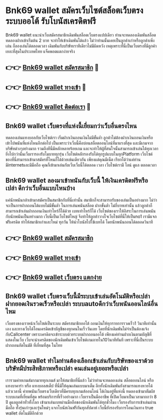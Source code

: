 # Bnk69 wallet สมัครเว็บไซต์สล็อตเว็บตรง ระบบออโต้ รับโบนัสเครดิตฟรี

Bnk69 wallet แนะนำเว็บสมัครสมาชิกเดิมพันสล็อตเว็บตรงแปปเดียว ท่านจะทดลองเดิมพันสล็อตทดลองฝากเข้าเริ่มต้น 2 บาท จะทำให้เข้าเดิมพันได้แล้ว ไม่ว่าท่านนั้นเคยเป็นลูกค้าเก่าหรือลูกค้าเพิ่งเล่น ก็ลองเล่นได้ตลอดเวลา เดิมพันกับบริษัทเราทีเดียวไม่มีผิดหวัง เหตุเพราะที่นี่เป็นเว็บตรงที่มีลูกค้าเยอะที่สุดในประเทศไทย แจ็คพอตแตกง่ายจริง

## 👉👉 [Bnk69 wallet สมัครสมาชิก](https://bit.ly/3Ckzg5n) 🎰
## 👉👉 [Bnk69 wallet ทางเข้า](https://bit.ly/3Ckzg5n) 🎰
## 👉👉 [Bnk69 wallet ติดต่อเรา](https://bit.ly/3Ckzg5n) 🎰

## Bnk69 wallet เว็บตรงที่แห่งนี้เยี่ยมกว่าเว็บอื่นตรงไหน
ทดลองเล่นแทงบอลกับเว็บไซต์เรา เริ่มฝากเงินถอนเงินไม่มีขั้นต่ำ ลูกค้าไม่ต้องฝากเงินถอนเงินหรือเข้าไปพนันที่แห่งไหนอีกต่อไป เป็นเพราะว่าเว็บนี้คือบ่อนสล็อตออนไลน์ที่มาแรงที่สุด และมีเกมจากบริษัทต่างๆอย่างมาก รวมถึงทีนี่มีหลักหลายร้อยเกม และจะทำให้ผู้ที่สนใจนั้นสามารถเข้าเล่นได้ทุกเวลา ยิ่งไปกว่านั้นเว็บเรารองรับโมบายทุกรุ่น เว็บไซต์หลักรองรับได้ทุกรูปแบบในทุกPlatform เว็บไซต์ของที่นี่สามารถเข้ามาสมัครที่ไหนก็ได้ด้วยเช่นเดียวกัน เพียงแต่คุณมีเน็ต เรียกได้ว่าแค่ท่านมีinternetและมีมือถือ คุณก็เข้ามาเล่นกับเว็บเว็บนี้ได้ตลอด เวลา เว็บไซต์เรามี ไลน์ ดูแล ตลอดเวลา

## Bnk69 wallet ลองมาเข้าพนันกับเว็บนี้ ให้เงินเครดิตฟรีหรือเปล่า ดีกว่าเว็บอื่นแบบไหนบ้าง
แค่นักพนันกล้าเข้ามาสมัครเป็นสมาชิกกับที่นี่เท่านั้น สมาชิกก็จะสามารถรับของเล่นเป็นอย่างมาก ไม่ว่าจะเป็นการฝากถอนได้แบบไม่มีขั้นต่ำ ในการเล่นพนันสล็อต ฝากขั้นต่ำ ไม่กี่บาทเท่านั้น แล้วลูกค้าก็สามารถเข้าเล่นฝากถอนเงินเท่าไหร่ก็ได้ด้วย เบทเท่าไหร่ก็ได้ เว็บไซต์ของเราให้อิสระในการเล่นพนันกับนักพนันเป็นอย่างมาก เว็บนี้เป็นเว็บไซต์ใหญ่ จึงทำให้ลูกค้าวางใจเว็บไซต์ที่นี่ให้เป็นno1 เรามีแจกฟรีเครดิต ทำให้สมาชิกเก่าและใหม่ ทุกวัน ให้นำโบนัสไปใช้เบทได้ โดยนักพนันถอนได้ตลอดวินาที

## 👉👉 [Bnk69 wallet สมัครสมาชิก](https://bit.ly/3Ckzg5n)
## 👉👉 [Bnk69 wallet ทางเข้า](https://bit.ly/3Ckzg5n)
## 👉👉 [Bnk69 wallet เว็บตรง แตกง่าย](https://bit.ly/3Ckzg5n)

## Bnk69 wallet เว็บตรงเว็บนี้มีระบบเข้าเล่นอัตโนมัติหรือเปล่า ฝากยอดเงินรวดเร็วหรือเปล่า ระบบautoดีกว่าเว็บพนันออนไลน์อื่นไหม
เว็บตรงของเราหน้าเว็บไซต์เป็นระบบ สมัครสมาชิกออโต้ ถอนเงินให้ทุกรายการรวดเร็ว1 วินาทีเท่านั้นเอง และทางเว็บได้โอนเครดิตเข้าบัญชีของทุกคนในเร็ววันเลย โดยที่นักเดิมพันไม่จำเป็นต้องแจ้งกับCallcenter เพราะเครดิตจะเข้าระบบด้วยระบบฝากถอนออโต้ เพียงแค่ท่านฝากเงินตามบัญชีที่แสดงในเว็บ เว็บจะนำเครดิตของนักเดิมพันเข้าเว็บไซต์เกมภายใน10วินาทีทันที เพราะที่นี่เป็นระบบฝากถอนอัตโนมัติ ที่เยี่ยมที่สุด ในไทย

## Bnk69 wallet ทำไมท่านต้องเลือกเข้าเล่นกับบริษัทของเราด้วย บริษัทมีประสิทธิภาพหรือเปล่า คนเล่นอยู่เยอะหรือเปล่า
เรารวมค่ายเกมส์มากมายทุกเกมส์ มาให้สมาชิกที่นี่แล้ว ไม่ว่าท่านจะทดลองเล่น สล็อตออนไลน์ หรือ แทงบาคาร่า หรือ แทงบอลสเต็ป ที่นี่มีให้คุณเล่นแบบมาเต็ม อีกทั้งนักเดิมพันยังสามารถแทงหวยได้แล้วเวลานี้ ค่ายพนันเว็บตรงเว็บเดียวที่มีครบทุกเกมส์ออนไลน์ ได้เงินอยู่ที่แห่งนี้ ทดลองเข้ามาสัมผัสระบบเกมที่เยี่ยมที่สุด พร้อมบริการที่เร็วอย่างมาก เว็บเราเป็นมืออาชีพ ที่เปิดเว็บมาเป็นเวลามากกว่า 8 ปี ดูแลลูกค้าทั่วทั้งโลก เข้ามาเล่นเบทผ่านมือถือของนักเดิมพันได้ทุกชั่วโมง เว็บรองรับการเข้าเล่นผ่านมือถือ ทั้งรุ่นเก่าๆและรุ่นใหม่ๆ แจกโบนัสเงินฟรีกันทุกสัปดาห์ เว็บนี้ยังรองรับการโอนเงินทาง true wallet อัตโนมัติอีกด้วย
